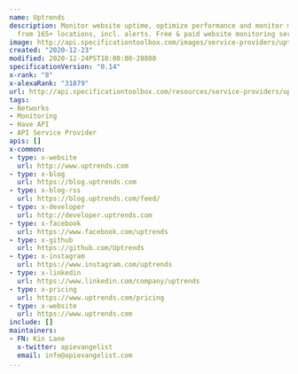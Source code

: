 ```yaml
---
name: Uptrends
description: Monitor website uptime, optimize performance and monitor multiple steps
  from 165+ locations, incl. alerts. Free & paid website monitoring services.
image: http://api.specificationtoolbox.com/images/service-providers/uptrends.jpg
created: "2020-12-23"
modified: 2020-12-24PST10:00:00-28800
specificationVersion: "0.14"
x-rank: "8"
x-alexaRank: "31879"
url: http://api.specificationtoolbox.com/resources/service-providers/uptrends/
tags:
- Networks
- Monitoring
- Have API
- API Service Provider
apis: []
x-common:
- type: x-website
  url: http://www.uptrends.com
- type: x-blog
  url: https://blog.uptrends.com
- type: x-blog-rss
  url: https://blog.uptrends.com/feed/
- type: x-developer
  url: http://developer.uptrends.com
- type: x-facebook
  url: https://www.facebook.com/uptrends
- type: x-github
  url: https://github.com/Uptrends
- type: x-instagram
  url: https://www.instagram.com/uptrends
- type: x-linkedin
  url: https://www.linkedin.com/company/uptrends
- type: x-pricing
  url: https://www.uptrends.com/pricing
- type: x-website
  url: https://www.uptrends.com
include: []
maintainers:
- FN: Kin Lane
  x-twitter: apievangelist
  email: info@apievangelist.com
...
```

